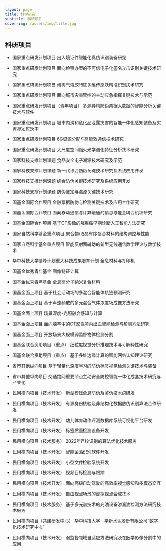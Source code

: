 ```yaml
---
layout: page
title: 科学研究
subtitle: 科研项目
cover-img: /assets/img/title.jpg
---
```

<!--
 * @Author: Conghao Wong
 * @Date: 2023-03-08 19:13:03
 * @LastEditors: shuoye
 * @LastEditTime: 2023-03-27 10:09:03
 * @Description: file content
 * @Github: https://cocoon2wong.github.io
 * Copyright 2023 Conghao Wong, All Rights Reserved.
-->

<link rel="stylesheet" type="text/css" href="/assets/css/user.css">

<!-- 用于表格自动编号 -->
<script language="javascript" type="text/javascript">
    window.onload = function () {
        var tableLine = document.getElementById("number");
        for (var i = 0; i < tableLine.rows.length; i++) {
            tableLine.rows[i].cells[0].innerHTML = (i + 1);
        }
    }
</script>

## 科研项目

- 国家重点研发计划项目	出入境证件智能化真伪识别装备研究
- 国家重点研发计划项目	面向检察办案的不可信电子化签名攻击识别关键技术研究
- 国家重点研发计划项目	烟雾气溶胶特征多维传感及精准识别技术研究
- 国家重点研发计划项目	面向城市灾害管控的主动应急指挥关键技术与示范
- 国家重点研发计划项目（青年项目）	多源异构防伪票据大数据的智能分析关键技术与软件
- 国家重点研发计划项目	城市内涝和危化品泄露灾害的智能一体化感知装备及灾害源定位技术
- 国家重点研发计划项目	6G资源分配与高能效通信技术研究
- 国家重点研发计划项目	大尺度空间烟火光学谱化特征分析技术研究
	
- 国家科技支撑计划课题	食品安全电子溯源技术研究及示范
- 国家科技支撑计划课题	新一代综合防伪关键技术研究及系统应用开发
- 国家科技支撑计划课题	综合防伪关键技术研究及系统应用开发
- 国家科技支撑计划课题	防伪鉴定与溯源关键技术研究
- 国基金国际合作项目	金融票据防伪与检测关键技术及应用合作研究
- 国基金国际合作项目	面向移动通信与计算融通的信息与能量耦合机理研究
- 国基金国际合作项目	基于CT影像的胰腺癌早期诊断人工智能方法研究
	
- 国家自然科学基金重点项目	聚合物/液晶有序复合材料的结构调控与性能 
- 国家自然科学基金重点项目	智能反射面辅助的新型无线通信数学理论与数学技术
- 华中科技大学登峰计划重大科技成果培育计划	全息材料与打印机
	
- 国基金优秀青年基金	图像特征计算
- 国基金优秀青年基金	全息高分子纳米复合材料
	
- 国基金面上项目	基于社会活动场的多混合智能体轨迹预测研究
- 国基金面上项目	基于声速频散的多元混合气体浓度场成像方法研究
- 国基金面上项目	场景深度-光照融合感知与计算
- 国基金面上项目	面向脑卒中的CT影像颅内出血智能检测与预测方法研究
- 国基金面上项目	开放场景大规模弱监督物体检测分割
	
- 国基金联合资助项目（重点）	细粒度视觉分析推理技术与可解释性研究
- 国基金联合资助项目（重点）	基于多址边缘计算的智能网络认知理论研究
	
- 省市其他纵向项目	基于轻量化深度学习的防伪标签视觉检测关键技术与装备
- 省市其他纵向项目	交通路网重要节点主动安全防控智能一体化成套技术研究与产业化
	
- 民用横向项目（技术开发）	新型模压全息防伪及鉴伪技术的研发
- 民用横向项目（技术开发）	有源身份核验及非结构化数据防伪识别算法合作研发
- 民用横向项目（技术开发）	幼儿体育动作评测数据库系统可视化平台研发
- 民用横向项目（技术开发）	标签质量检测设备开发
- 民用横向项目（技术服务）	2022年声纹识别的算法优化技术服务
- 民用横向项目（技术开发）	智能菌落识别软件开发
- 民用横向项目（技术开发）	小型文件检验系统开发
- 民用横向项目（技术开发）	视频目标检测与跟踪
- 民用横向项目（技术开发）	面向高级自动驾驶的高效率视觉感知和多模态交互
- 民用横向项目（技术开发）	自由视点场景的虚拟视点合成技术
- 民用横向项目（技术服务）	基于多光谱技术的充油设备渗漏油检测方法研究技术服务
- 民用横向项目（共建研发中心）	华中科技大学--华新水泥股份有限公司“数字化技术研究中心”
- 民用横向项目（技术开发）	弱监督领域自适应方法研究及在医学影像分割中的应用



